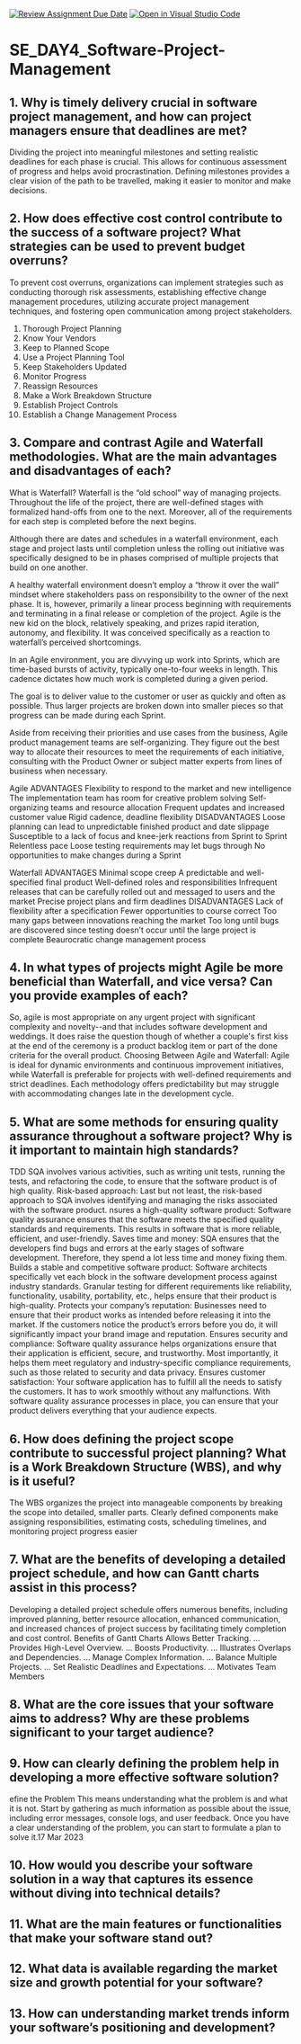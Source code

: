 [![Review Assignment Due Date](https://classroom.github.com/assets/deadline-readme-button-22041afd0340ce965d47ae6ef1cefeee28c7c493a6346c4f15d667ab976d596c.svg)](https://classroom.github.com/a/9pw6JKcu)
[![Open in Visual Studio Code](https://classroom.github.com/assets/open-in-vscode-2e0aaae1b6195c2367325f4f02e2d04e9abb55f0b24a779b69b11b9e10269abc.svg)](https://classroom.github.com/online_ide?assignment_repo_id=18438642&assignment_repo_type=AssignmentRepo)
# SE_DAY4_Software-Project-Management
## 1. Why is timely delivery crucial in software project management, and how can project managers ensure that deadlines are met?
Dividing the project into meaningful milestones and setting realistic deadlines for each phase is crucial. This allows for continuous assessment of progress and helps avoid procrastination. Defining milestones provides a clear vision of the path to be travelled, making it easier to monitor and make decisions.


## 2. How does effective cost control contribute to the success of a software project? What strategies can be used to prevent budget overruns?
To prevent cost overruns, organizations can implement strategies such as conducting thorough risk assessments, establishing effective change management procedures, utilizing accurate project management techniques, and fostering open communication among project stakeholders.
1. Thorough Project Planning
2. Know Your Vendors
3. Keep to Planned Scope
4. Use a Project Planning Tool
5. Keep Stakeholders Updated
6. Monitor Progress
7. Reassign Resources
8.  Make a Work Breakdown Structure
9.  Establish Project Controls
10. Establish a Change Management Process 
    
## 3. Compare and contrast Agile and Waterfall methodologies. What are the main advantages and disadvantages of each?
What is Waterfall?
Waterfall is the “old school” way of managing projects. Throughout the life of the project, there are well-defined stages with formalized hand-offs from one to the next. Moreover, all of the requirements for each step is completed before the next begins.

Although there are dates and schedules in a waterfall environment, each stage and project lasts until completion unless the rolling out initiative was specifically designed to be in phases comprised of multiple projects that build on one another.

A healthy waterfall environment doesn’t employ a “throw it over the wall” mindset where stakeholders pass on responsibility to the owner of the next phase. It is, however, primarily a linear process beginning with requirements and terminating in a final release or completion of the project.
Agile is the new kid on the block, relatively speaking, and prizes rapid iteration, autonomy, and flexibility. It was conceived specifically as a reaction to waterfall’s perceived shortcomings.

In an Agile environment, you are divvying up work into Sprints, which are time-based bursts of activity, typically one-to-four weeks in length. This cadence dictates how much work is completed during a given period.

The goal is to deliver value to the customer or user as quickly and often as possible. Thus larger projects are broken down into smaller pieces so that progress can be made during each Sprint.

Aside from receiving their priorities and use cases from the business, Agile product management teams are self-organizing. They figure out the best way to allocate their resources to meet the requirements of each initiative, consulting with the Product Owner or subject matter experts from lines of business when necessary.

Agile
ADVANTAGES
Flexibility to respond to the market and new intelligence
The implementation team has room for creative problem solving
Self-organizing teams and resource allocation
Frequent updates and increased customer value
Rigid cadence, deadline flexibility
DISADVANTAGES
Loose planning can lead to unpredictable finished product and date slippage
Susceptible to a lack of focus and knee-jerk reactions from Sprint to Sprint
Relentless pace
Loose testing requirements may let bugs through
No opportunities to make changes during a Sprint

Waterfall
ADVANTAGES
Minimal scope creep
A predictable and well-specified final product
Well-defined roles and responsibilities
Infrequent releases that can be carefully rolled out and messaged to users and the market
Precise project plans and firm deadlines
DISADVANTAGES
Lack of flexibility after a specification
Fewer opportunities to course correct
Too many gaps between innovations reaching the market
Too long until bugs are discovered since testing doesn’t occur until the large project is complete
Beaurocratic change management process

## 4. In what types of projects might Agile be more beneficial than Waterfall, and vice versa? Can you provide examples of each?
So, agile is most appropriate on any urgent project with significant complexity and novelty--and that includes software development and weddings. It does raise the question though of whether a couple's first kiss at the end of the ceremony is a product backlog item or part of the done criteria for the overall product.
Choosing Between Agile and Waterfall:
Agile is ideal for dynamic environments and continuous improvement initiatives, while Waterfall is preferable for projects with well-defined requirements and strict deadlines.
Each methodology offers predictability but may struggle with accommodating changes late in the development cycle.
## 5. What are some methods for ensuring quality assurance throughout a software project? Why is it important to maintain high standards?
TDD SQA involves various activities, such as writing unit tests, running the tests, and refactoring the code, to ensure that the software product is of high quality. Risk-based approach: Last but not least, the risk-based approach to SQA involves identifying and managing the risks associated with the software product.
nsures a high-quality software product: Software quality assurance ensures that the software meets the specified quality standards and requirements. This results in software that is more reliable, efficient, and user-friendly.
Saves time and money: SQA ensures that the developers find bugs and errors at the early stages of software development. Therefore, they spend a lot less time and money fixing them. 
Builds a stable and competitive software product: Software architects specifically vet each block in the software development process against industry standards. Granular testing for different requirements like reliability, functionality, usability, portability, etc., helps ensure that their product is high-quality.
Protects your company’s reputation: Businesses need to ensure that their product works as intended before releasing it into the market. If the customers notice the product’s errors before you do, it will significantly impact your brand image and reputation.
Ensures security and compliance: Software quality assurance helps organizations ensure that their application is efficient, secure, and trustworthy. Most importantly, it helps them meet regulatory and industry-specific compliance requirements, such as those related to security and data privacy.
Ensures customer satisfaction: Your software application has to fulfill all the needs to satisfy the customers. It has to work smoothly without any malfunctions. With software quality assurance processes in place, you can ensure that your product delivers everything that your audience expects.
## 6. How does defining the project scope contribute to successful project planning? What is a Work Breakdown Structure (WBS), and why is it useful?
The WBS organizes the project into manageable components by breaking the scope into detailed, smaller parts. Clearly defined components make assigning responsibilities, estimating costs, scheduling timelines, and monitoring project progress easier
## 7. What are the benefits of developing a detailed project schedule, and how can Gantt charts assist in this process?
Developing a detailed project schedule offers numerous benefits, including improved planning, better resource allocation, enhanced communication, and increased chances of project success by facilitating timely completion and cost control. 
Benefits of Gantt Charts
Allows Better Tracking. ...
Provides High-Level Overview. ...
Boosts Productivity. ...
Illustrates Overlaps and Dependencies. ...
Manage Complex Information. ...
Balance Multiple Projects. ...
Set Realistic Deadlines and Expectations. ...
Motivates Team Members

## 8. What are the core issues that your software aims to address? Why are these problems significant to your target audience?

## 9. How can clearly defining the problem help in developing a more effective software solution?
efine the Problem
This means understanding what the problem is and what it is not. Start by gathering as much information as possible about the issue, including error messages, console logs, and user feedback. Once you have a clear understanding of the problem, you can start to formulate a plan to solve it.17 Mar 2023

## 10. How would you describe your software solution in a way that captures its essence without diving into technical details?
## 11. What are the main features or functionalities that make your software stand out?
## 12. What data is available regarding the market size and growth potential for your software?
## 13. How can understanding market trends inform your software’s positioning and development?
